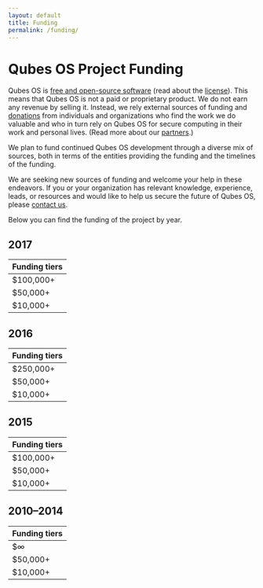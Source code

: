 ```yaml
---
layout: default
title: Funding
permalink: /funding/
---
```


Qubes OS Project Funding
========================

Qubes OS is [free and open-source software][FOSS] (read about the [license]).
This means that Qubes OS is not a paid or proprietary product. We do not earn
any revenue by selling it. Instead, we rely external sources of funding and [donations][donate] from
individuals and organizations who find the work we do valuable and who in turn
rely on Qubes OS for secure computing in their work and personal lives. (Read
more about our [partners].)

We plan to fund continued Qubes OS development through a diverse mix of sources,
both in terms of the entities providing the funding and the timelines of the
funding. 

We are seeking new sources of funding and welcome your help in these endeavors. 
If you or your organization has relevant knowledge, experience, leads, or 
resources and would like to help us secure the future of Qubes OS, please 
[contact us].

Below you can find the funding of the project by year. 

2017
----

| Funding tiers
| ----------|
| $100,000+ |
| $50,000+  |
| $10,000+  |

2016
----

| Funding tiers
| --------- |
| $250,000+ | [Open Technology Fund]
| $50,000+  |
| $10,000+  | [NLnet Foundation]

2015
----

| Funding tiers
| --------- |
| $100,000+ | [Open Technology Fund]
| $50,000+  |
| $10,000+  |

2010–2014
---------

| Funding tiers
| --------- |
| $∞        | [Invisible Things Lab]
| $50,000+  |
| $10,000+  |

[Open Technology Fund]: /partners/#open-technology-fund
[NLnet Foundation]: /partners/#nlnet-foundation
[Invisible Things Lab]: /partners/#invisible-things-lab
[FOSS]: https://en.wikipedia.org/wiki/Free_and_open-source_software
[license]: /doc/license/
[partners]: /partners/
[contact us]: mailto:funding@qubes-os.org
[donate]: /donate/
